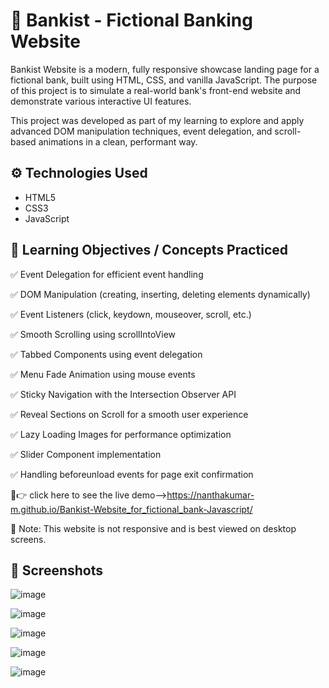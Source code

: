 # 🏦 Bankist - Fictional Banking Website

Bankist Website is a modern, fully responsive showcase landing page for a fictional bank, built using HTML, CSS, and vanilla JavaScript. The purpose of this project is to simulate a real-world bank's front-end website and demonstrate various interactive UI features.

This project was developed as part of my learning to explore and apply advanced DOM manipulation techniques, event delegation, and scroll-based animations in a clean, performant way.

## ⚙️ Technologies Used

- HTML5
- CSS3
- JavaScript

## 🎯 Learning Objectives / Concepts Practiced

✅ Event Delegation for efficient event handling

✅ DOM Manipulation (creating, inserting, deleting elements dynamically)

✅ Event Listeners (click, keydown, mouseover, scroll, etc.)

✅ Smooth Scrolling using scrollIntoView

✅ Tabbed Components using event delegation

✅ Menu Fade Animation using mouse events

✅ Sticky Navigation with the Intersection Observer API

✅ Reveal Sections on Scroll for a smooth user experience

✅ Lazy Loading Images for performance optimization

✅ Slider Component implementation

✅ Handling beforeunload events for page exit confirmation


🔗👉 click here to see the live demo-->https://nanthakumar-m.github.io/Bankist-Website_for_fictional_bank-Javascript/

🚫 Note: This website is not responsive and is best viewed on desktop screens.




## 📸 Screenshots

![image](https://github.com/user-attachments/assets/9c16e2fb-f352-4027-9a31-b1a2a0b5082a)

![image](https://github.com/user-attachments/assets/c77bc578-6661-4265-9459-389eb1e18bfc)

![image](https://github.com/user-attachments/assets/4b525bd4-4820-461c-a796-4bc26f670a37)

![image](https://github.com/user-attachments/assets/8dee8101-1854-4b20-8a41-71f139e40475)

![image](https://github.com/user-attachments/assets/9d202ca7-c5f9-4342-a96b-95599b665fd5)



